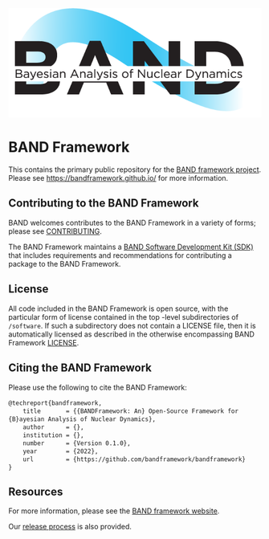 ![BAND](resources/BAND_logo_v2.png)

# BAND Framework
This contains the primary public repository for the [BAND framework project](https://bandframework.github.io/). 
Please see
https://bandframework.github.io/ for more information.




## Contributing to the BAND Framework

BAND welcomes contributes to the BAND Framework in a variety of forms; please see [CONTRIBUTING](CONTRIBUTING.rst).

The BAND Framework maintains a [BAND Software Development Kit (SDK)](/resources/sdkpolicies/bandsdk.md) that includes requirements and recommendations for contributing a package to the BAND Framework. 

## License 

All code included in the BAND Framework is open source, with the particular form of license contained in the top -level subdirectories of `/software`.  If such a subdirectory does not contain a LICENSE file, then it is automatically licensed as described in the otherwise encompassing BAND Framework [LICENSE](/LICENSE).  

## Citing the BAND Framework

Please use the following to cite the BAND Framework:

    @techreport{bandframework,
        title       = {{BANDFramework: An} Open-Source Framework for {B}ayesian Analysis of Nuclear Dynamics},
        author      = {},
        institution = {},
        number      = {Version 0.1.0},
        year        = {2022},
        url         = {https://github.com/bandframework/bandframework}
    }


## Resources
For more information, please see the [BAND framework website](https://bandframework.github.io/). 

Our [release process](/release-proc.rst) is also provided.
